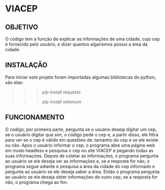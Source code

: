 # VIACEP


## OBJETIVO
O código tem a função de explicar as informações de uma cidade, 
cujo cep é fornecido pelo usuário, e dizer quantos algarismos possui a área da cidade.


## INSTALAÇÃO
Para iniciar este projeto foram importadas algumas bibliotecas do python, são elas:
>>> pip install requests

>>> pip install selenium


## FUNCIONAMENTO
O código, por primeira parte, pergunta se o usuário deseja digitar um cep,
se o usuário digitar que sim, o código pede o cep e, a partir disso,
ele filtra para ver se o cep é válido em questões de: tamanho do cep e
se ele existe ou não. Após o usuário informar o cep, o programa abre
uma página web em modo headless e pesquisa o cep no site VIACEP e 
pegando todas as suas informações. Depois de coletar as informações, 
o programa pergunta ao usuário se ele deseja ver as informações e, se
a resposta for não, o programa segue adiante e pesquisa a área da cidade
do cep informado e pergunta ao usuário se ele deseja saber a área. Então
o programa pergunta ao usuário se ele deseja obter informações de outro cep,
se a resposta for não, o programa chega ao fim.
